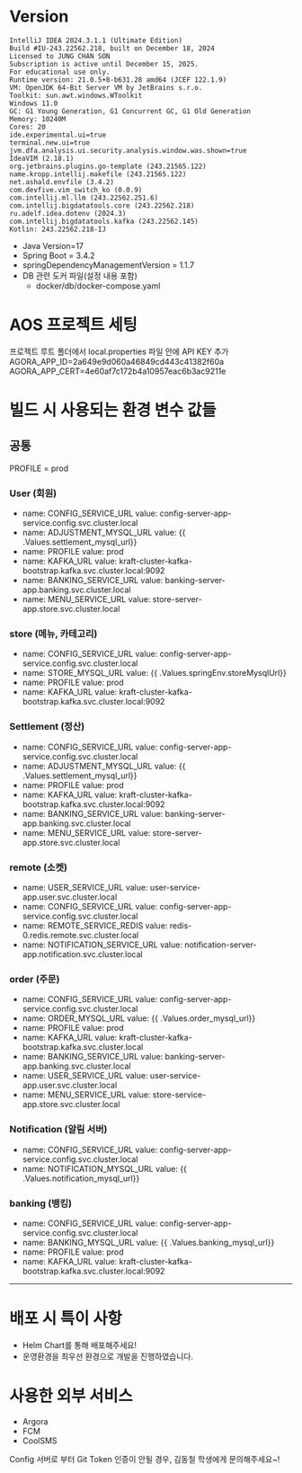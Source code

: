 # Version
```
IntelliJ IDEA 2024.3.1.1 (Ultimate Edition)
Build #IU-243.22562.218, built on December 18, 2024
Licensed to JUNG CHAN SON
Subscription is active until December 15, 2025.
For educational use only.
Runtime version: 21.0.5+8-b631.28 amd64 (JCEF 122.1.9)
VM: OpenJDK 64-Bit Server VM by JetBrains s.r.o.
Toolkit: sun.awt.windows.WToolkit
Windows 11.0
GC: G1 Young Generation, G1 Concurrent GC, G1 Old Generation
Memory: 10240M
Cores: 20
ide.experimental.ui=true
terminal.new.ui=true
jvm.dfa.analysis.ui.security.analysis.window.was.shown=true
IdeaVIM (2.18.1)
org.jetbrains.plugins.go-template (243.21565.122)
name.kropp.intellij.makefile (243.21565.122)
net.ashald.envfile (3.4.2)
com.devfive.vim_switch_ko (0.0.9)
com.intellij.ml.llm (243.22562.251.6)
com.intellij.bigdatatools.core (243.22562.218)
ru.adelf.idea.dotenv (2024.3)
com.intellij.bigdatatools.kafka (243.22562.145)
Kotlin: 243.22562.218-IJ
```
- Java Version=17 
- Spring Boot = 3.4.2
- springDependencyManagementVersion = 1.1.7
- DB 관련 도커 파일(설정 내용 포함)
  - docker/db/docker-compose.yaml

# AOS 프로젝트 세팅
프로젝트 루트 폴더에서 local.properties 파일 안에 API KEY 추가
AGORA_APP_ID=2a649e9d060a46849cd443c41382f60a
AGORA_APP_CERT=4e60af7c172b4a10957eac6b3ac9211e

# 빌드 시 사용되는 환경 변수 값들
## 공통
PROFILE = prod

### User (회원)
- name: CONFIG_SERVICE_URL
  value: config-server-app-service.config.svc.cluster.local
- name: ADJUSTMENT_MYSQL_URL
  value: {{ .Values.settlement_mysql_url}}
- name: PROFILE
  value: prod
- name: KAFKA_URL
  value: kraft-cluster-kafka-bootstrap.kafka.svc.cluster.local:9092
- name: BANKING_SERVICE_URL
  value: banking-server-app.banking.svc.cluster.local
- name: MENU_SERVICE_URL
  value: store-server-app.store.svc.cluster.local

### store (메뉴, 카테고리)
- name: CONFIG_SERVICE_URL
  value: config-server-app-service.config.svc.cluster.local
- name: STORE_MYSQL_URL
  value: {{ .Values.springEnv.storeMysqlUrl}}
- name: PROFILE
  value: prod
- name: KAFKA_URL
  value: kraft-cluster-kafka-bootstrap.kafka.svc.cluster.local:9092

### Settlement (정산)
- name: CONFIG_SERVICE_URL
  value: config-server-app-service.config.svc.cluster.local
- name: ADJUSTMENT_MYSQL_URL
  value: {{ .Values.settlement_mysql_url}}
- name: PROFILE
  value: prod
- name: KAFKA_URL
  value: kraft-cluster-kafka-bootstrap.kafka.svc.cluster.local:9092
- name: BANKING_SERVICE_URL
  value: banking-server-app.banking.svc.cluster.local
- name: MENU_SERVICE_URL
  value: store-server-app.store.svc.cluster.local

### remote (소켓)
- name: USER_SERVICE_URL
  value: user-service-app.user.svc.cluster.local
- name: CONFIG_SERVICE_URL
  value: config-server-app-service.config.svc.cluster.local
- name: REMOTE_SERVICE_REDIS
  value: redis-0.redis.remote.svc.cluster.local
- name: NOTIFICATION_SERVICE_URL
  value: notification-server-app.notification.svc.cluster.local

### order (주문)
- name: CONFIG_SERVICE_URL
  value: config-server-app-service.config.svc.cluster.local
- name: ORDER_MYSQL_URL
  value: {{ .Values.order_mysql_url}}
- name: PROFILE
  value: prod
- name: KAFKA_URL
  value: kraft-cluster-kafka-bootstrap.kafka.svc.cluster.local
- name: BANKING_SERVICE_URL
  value: banking-server-app.banking.svc.cluster.local
- name: USER_SERVICE_URL
  value: user-service-app.user.svc.cluster.local
- name: MENU_SERVICE_URL
  value: store-service-app.store.svc.cluster.local

### Notification (알림 서버)
- name: CONFIG_SERVICE_URL
  value: config-server-app-service.config.svc.cluster.local
- name: NOTIFICATION_MYSQL_URL
  value: {{ .Values.notification_mysql_url}}

### banking (뱅킹)
- name: CONFIG_SERVICE_URL
  value: config-server-app-service.config.svc.cluster.local
- name: BANKING_MYSQL_URL
  value: {{ .Values.banking_mysql_url}}
- name: PROFILE
  value: prod
- name: KAFKA_URL
  value: kraft-cluster-kafka-bootstrap.kafka.svc.cluster.local:9092
****

# 배포 시 특이 사항
- Helm Chart를 통해 배포해주세요!
-  운영환경을 최우선 환경으로 개발을 진행하였습니다.

# 사용한 외부 서비스
- Argora
- FCM
- CoolSMS 

Config 서버로 부터 Git Token 인증이 안될 경우, 김동철 학생에게 문의해주세요~!